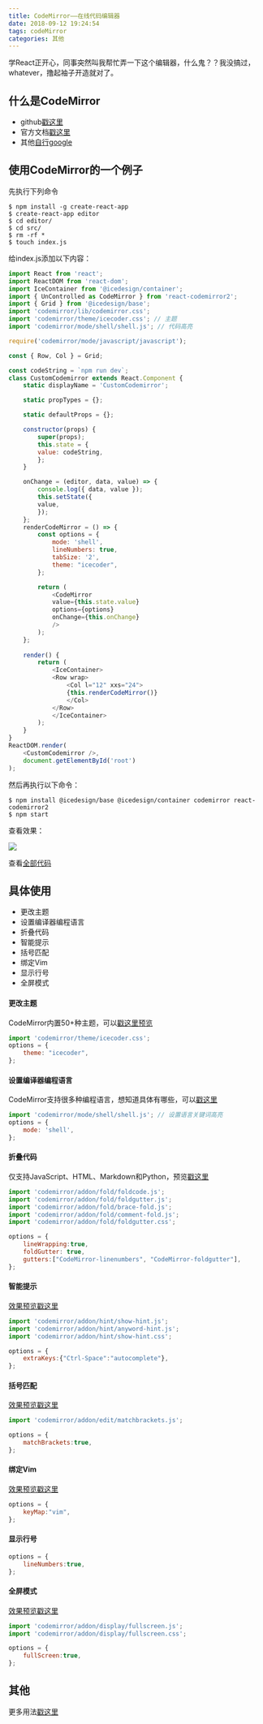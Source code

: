 ```yaml
---
title: CodeMirror——在线代码编辑器
date: 2018-09-12 19:24:54
tags: codeMirror
categories: 其他
---
```


学React正开心，同事突然叫我帮忙弄一下这个编辑器，什么鬼？？我没搞过，whatever，撸起袖子开造就对了。

## 什么是CodeMirror

- github[戳这里](https://github.com/codemirror/CodeMirror)
- 官方文档[戳这里](https://codemirror.net/)
- 其他[自行google](https://www.google.com.hk/?gws_rd=cr,ssl)



## 使用CodeMirror的一个例子

先执行下列命令

```shell
$ npm install -g create-react-app
$ create-react-app editor
$ cd editor/
$ cd src/
$ rm -rf *
$ touch index.js
```

给index.js添加以下内容：

```js
import React from 'react';
import ReactDOM from 'react-dom';
import IceContainer from '@icedesign/container';
import { UnControlled as CodeMirror } from 'react-codemirror2';
import { Grid } from '@icedesign/base';
import 'codemirror/lib/codemirror.css';
import 'codemirror/theme/icecoder.css'; // 主题
import 'codemirror/mode/shell/shell.js'; // 代码高亮

require('codemirror/mode/javascript/javascript');

const { Row, Col } = Grid;

const codeString = `npm run dev`;
class CustomCodemirror extends React.Component {
    static displayName = 'CustomCodemirror';

    static propTypes = {};

    static defaultProps = {};

    constructor(props) {
        super(props);
        this.state = {
        value: codeString,
        };
    }

    onChange = (editor, data, value) => {
        console.log({ data, value });
        this.setState({
        value,
        });
    };
    renderCodeMirror = () => {
        const options = {
            mode: 'shell',
            lineNumbers: true,
            tabSize: '2',
            theme: "icecoder",
        };

        return (
            <CodeMirror
            value={this.state.value}
            options={options}
            onChange={this.onChange}
            />
        );
    };
    
    render() {
        return (
            <IceContainer>
            <Row wrap>
                <Col l="12" xxs="24">
                {this.renderCodeMirror()}
                </Col>
            </Row>
            </IceContainer>
        );
    }
}
ReactDOM.render(
    <CustomCodemirror />,
    document.getElementById('root')
);
```

然后再执行以下命令：

```shell
$ npm install @icedesign/base @icedesign/container codemirror react-codemirror2
$ npm start
```

查看效果：

![](http://p1cjg886l.bkt.clouddn.com/codemirror.png)

查看[全部代码](https://github.com/Evey-huang/CodeMirror)

## 具体使用

- 更改主题
- 设置编译器编程语言
- 折叠代码
- 智能提示
- 括号匹配
- 绑定Vim
- 显示行号
- 全屏模式

#### 更改主题

CodeMirror内置50+种主题，可以[戳这里预览](https://codemirror.net/demo/theme.html)

```js
import 'codemirror/theme/icecoder.css';
options = {
    theme: "icecoder",
};
```

#### 设置编译器编程语言

CodeMirror支持很多种编程语言，想知道具体有哪些，可以[戳这里](https://codemirror.net/mode/index.html)

```js
import 'codemirror/mode/shell/shell.js'; // 设置语言关键词高亮
options = {
    mode: 'shell',
};
```

#### 折叠代码

仅支持JavaScript、HTML、Markdown和Python，预览[戳这里](https://codemirror.net/demo/folding.html)

```js
import 'codemirror/addon/fold/foldcode.js';
import 'codemirror/addon/fold/foldgutter.js';
import 'codemirror/addon/fold/brace-fold.js';
import 'codemirror/addon/fold/comment-fold.js';
import 'codemirror/addon/fold/foldgutter.css';

options = {
    lineWrapping:true,
    foldGutter: true,
    gutters:["CodeMirror-linenumbers", "CodeMirror-foldgutter"],
};
```

#### 智能提示

[效果预览戳这里](https://codemirror.net/demo/complete.html)

```js
import 'codemirror/addon/hint/show-hint.js';
import 'codemirror/addon/hint/anyword-hint.js';
import 'codemirror/addon/hint/show-hint.css';

options = {
    extraKeys:{"Ctrl-Space":"autocomplete"},
};
```

#### 括号匹配

[效果预览戳这里](https://codemirror.net/demo/closebrackets.html)

```js
import 'codemirror/addon/edit/matchbrackets.js';

options = {
    matchBrackets:true,
};
```

#### 绑定Vim

[效果预览戳这里](https://codemirror.net/demo/vim.html)

```js
options = {
    keyMap:"vim",
};
```

#### 显示行号

```js
options = {
    lineNumbers:true,
};
```

#### 全屏模式

[效果预览戳这里](https://codemirror.net/demo/fullscreen.html)

```js
import 'codemirror/addon/display/fullscreen.js';
import 'codemirror/addon/display/fullscreen.css';

options = {
    fullScreen:true,
};
```

## 其他

更多用法[戳这里](https://codemirror.net/)

